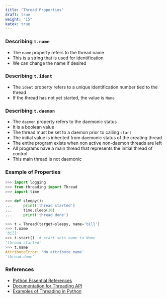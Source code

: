```yaml
---
title: "Thread Properties"
draft: true
weight: "15"
katex: true
---
```


### Describing `t.name`
- The `name` property refers to the thread name
- This is a string that is used for identification
- We can change the name if desired

### Describing `t.ident`
- The `ident` property refers to a unique identification number tied to the thread
- If the thread has not yet started, the value is `None`

### Describing `t.daemon`
- The `daemon` property refers to the daemonic status
- It is a boolean value
- The thread must be set to a daemon prior to calling `start`
- The initial value is inherited from daemonic status of the creating thread
- The entire program exists when non active non-daemon threads are left
- All programs have a main thread that represents the initial thread of control
- This main thread is not daemonic

### Example of Properties

```python
>>> import logging
>>> from threading import Thread
>>> import time

>>> def sleepy():
...     print('thread started')
...     time.sleep(10)
...     print('thread done')

>>> t = Thread(target=sleepy, name='bill')
>>> t.name
'bill'
>>> t.start()  # start sets name to None
'thread started'
>>> t.name
AttributeError: 'No attribute name'
'thread done'
```

### References
- [Python Essential References](http://index-of.co.uk/Python/Python%20Essential%20Reference,%20Fourth%20Edition.pdf)
- [Documentation for Threading API](https://docs.python.org/3/library/threading.html)
- [Examples of Threading in Python](https://realpython.com/intro-to-python-threading/)
